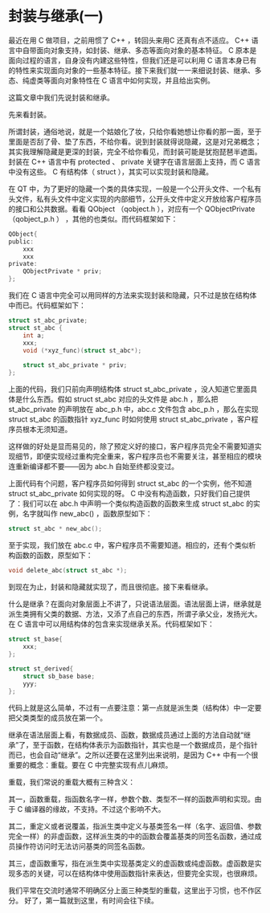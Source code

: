 # 封装与继承(一)

最近在用 C 做项目，之前用惯了 C++ ，转回头来用C 还真有点不适应。 C++ 语言中自带面向对象支持，如封装、继承、多态等面向对象的基本特征。 C 原本是面向过程的语言，自身没有内建这些特性，但我们还是可以利用 C 语言本身已有的特性来实现面向对象的一些基本特征。接下来我们就一一来细说封装、继承、多态、纯虚类等面向对象特性在 C 语言中如何实现，并且给出实例。

这篇文章中我们先说封装和继承。

先来看封装。

所谓封装，通俗地说，就是一个姑娘化了妆，只给你看她想让你看的那一面，至于里面是否刮了骨、垫了东西，不给你看。说到封装就得说隐藏，这是对兄弟概念；其实我理解隐藏是更深的封装，完全不给你看见，而封装可能是犹抱琵琶半遮面。封装在 C++ 语言中有 protected 、 private 关键字在语言层面上支持，而 C 语言中没有这些。 C 有结构体（ struct ），其实可以实现封装和隐藏。

在 QT 中，为了更好的隐藏一个类的具体实现，一般是一个公开头文件、一个私有头文件，私有头文件中定义实现的内部细节，公开头文件中定义开放给客户程序员的接口和公共数据。看看 QObject （qobject.h ），对应有一个 QObjectPrivate （qobject_p.h ） ，其他的也类似。而代码框架如下：

```c
QObject{  
public:  
    xxx  
    xxx  
private:  
    QObjectPrivate * priv;  
};
```

我们在 C 语言中完全可以用同样的方法来实现封装和隐藏，只不过是放在结构体中而已。代码框架如下：

```c
struct st_abc_private;  
struct st_abc {  
    int a;  
    xxx;  
    void (*xyz_func)(struct st_abc*);  
  
    struct st_abc_private * priv;  
};  
```

上面的代码，我们只前向声明结构体 struct st_abc_private ，没人知道它里面具体是什么东西。假如 struct st_abc 对应的头文件是 abc.h ，那么把 st_abc_private 的声明放在 abc_p.h 中，abc.c 文件包含 abc_p.h ，那么在实现 struct st_abc 的函数指针 xyz_func 时如何使用 struct st_abc_private ，客户程序员根本无须知道。

这样做的好处是显而易见的，除了预定义好的接口，客户程序员完全不需要知道实现细节，即便实现经过重构完全重来，客户程序员也不需要关注，甚至相应的模块连重新编译都不要——因为 abc.h 自始至终都没变过。

上面代码有个问题，客户程序员如何得到 struct st_abc 的一个实例，他不知道 struct st_abc_private 如何实现的呀。 C 中没有构造函数，只好我们自己提供了：我们可以在 abc.h 中声明一个类似构造函数的函数来生成 struct st_abc 的实例，名字就叫作 new_abc() ，函数原型如下：

```c
struct st_abc * new_abc(); 
```

至于实现，我们放在 abc.c 中，客户程序员不需要知道。相应的，还有个类似析构函数的函数，原型如下：
```c
void delete_abc(struct st_abc *);  
```

到现在为止，封装和隐藏就实现了，而且很彻底。接下来看继承。

什么是继承？在面向对象层面上不讲了，只说语法层面。语法层面上讲，继承就是派生类拥有父类的数据、方法，又添了点自己的东西，所谓子承父业，发扬光大。在 C 语言中可以用结构体的包含来实现继承关系。代码框架如下：

```c
struct st_base{  
    xxx;  
};  
  
struct st_derived{  
    struct sb_base base;  
    yyy;  
};  
```

代码上就是这么简单，不过有一点要注意：第一点就是派生类（结构体）中一定要把父类类型的成员放在第一个。

继承在语法层面上看，有数据成员、函数，数据成员通过上面的方法自动就“继承”了，至于函数，在结构体表示为函数指针，其实也是一个数据成员，是个指针而已，也会自动“继承”。之所以还要在这里列出来说明，是因为 C++ 中有一个很重要的概念：重载。要在 C 中完整实现有点儿麻烦。

重载，我们常说的重载大概有三种含义：

其一，函数重载，指函数名字一样，参数个数、类型不一样的函数声明和实现。由于 C 编译器的缘故，不支持。不过这个影响不大。

其二，重定义或者说覆盖，指派生类中定义与基类签名一样（名字、返回值、参数完全一样）的非虚函数，这样派生类的中的函数会覆盖基类的同签名函数，通过成员操作符访问时无法访问基类的同签名函数。

其三，虚函数重写，指在派生类中实现基类定义的虚函数或纯虚函数。虚函数是实现多态的关键，可以在结构体中使用函数指针来表达，但要完全实现，也很麻烦。

我们平常在交流时通常不明确区分上面三种类型的重载，这里出于习惯，也不作区分。
好了，第一篇就到这里，有时间会往下续。